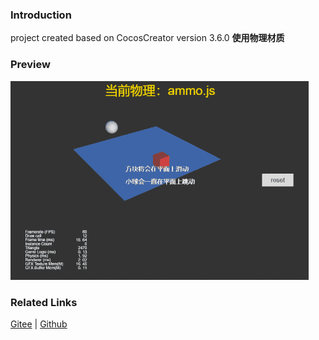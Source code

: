 ### Introduction

project created based on CocosCreator version 3.6.0 **使用物理材质** 

### Preview
![image](../../../gif/202203/2022030422.gif)

### Related Links
[Gitee](https://gitee.com/mirrors_cocos-creator/example-3d/blob/master/physics-3d/assets/cases/scenes) | [Github](https://github.com/cocos-creator/example-3d/blob/master/physics-3d/assets/cases/scenes)